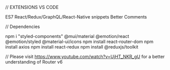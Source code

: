 // EXTENSIONS VS CODE

ES7 React/Redux/GraphQL/React-Native snippets Better Comments

// Dependencies

npm i "styled-components" @mui/material @emotion/react @emotion/styled @material-ui/icons
npm install react-router-dom
npm install axios
npm install react-redux
npm install @reduxjs/toolkit

// Please visit https://www.youtube.com/watch?v=UjHT_NKR_gU
for a better understanding of Router v6
